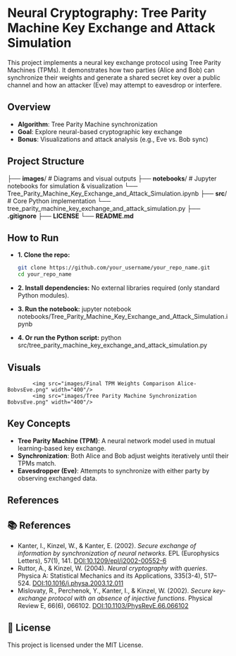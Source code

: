 # Neural Cryptography: Tree Parity Machine Key Exchange and Attack Simulation

This project implements a neural key exchange protocol using Tree Parity Machines (TPMs). It demonstrates how two parties (Alice and Bob) can synchronize their weights and generate a shared secret key over a public channel and how an attacker (Eve) may attempt to eavesdrop or interfere.

## Overview

- **Algorithm**: Tree Parity Machine synchronization
- **Goal**: Explore neural-based cryptographic key exchange
- **Bonus**: Visualizations and attack analysis (e.g., Eve vs. Bob sync)

## Project Structure

├── **images**/ # Diagrams and visual outputs
├── **notebooks**/ # Jupyter notebooks for simulation & visualization
    └── Tree_Parity_Machine_Key_Exchange_and_Attack_Simulation.ipynb
├── **src**/ # Core Python implementation
    └── tree_parity_machine_key_exchange_and_attack_simulation.py
├── **.gitignore**
├── **LICENSE**
└── **README.md**

## How to Run

* **1. Clone the repo:**
   ```bash
   git clone https://github.com/your_username/your_repo_name.git
   cd your_repo_name

* **2. Install dependencies:**
  No external libraries required (only standard Python modules).

* **3. Run the notebook:**
            jupyter notebook notebooks/Tree_Parity_Machine_Key_Exchange_and_Attack_Simulation.ipynb

* **4. Or run the Python script:**
            python src/tree_parity_machine_key_exchange_and_attack_simulation.py

## Visuals
            <img src="images/Final TPM Weights Comparison Alice-BobvsEve.png" width="400"/> 
            <img src="images/Tree Parity Machine Synchronization BobvsEve.png" width="400"/>

## Key Concepts

* **Tree Parity Machine (TPM)**: A neural network model used in mutual learning-based key exchange.
* **Synchronization**: Both Alice and Bob adjust weights iteratively until their TPMs match.
* **Eavesdropper (Eve)**: Attempts to synchronize with either party by observing exchanged data.

## References

## 📚 References

- Kanter, I., Kinzel, W., & Kanter, E. (2002). *Secure exchange of information by synchronization of neural networks*. EPL (Europhysics Letters), 57(1), 141. [DOI:10.1209/epl/i2002-00552-6](https://arxiv.org/abs/cond-mat/0202112)
- Ruttor, A., & Kinzel, W. (2004). *Neural cryptography with queries*. Physica A: Statistical Mechanics and its Applications, 335(3-4), 517–524. [DOI:10.1016/j.physa.2003.12.011](https://www.researchgate.net/publication/1875878_I_Neural_cryptography_with_queries)
- Mislovaty, R., Perchenok, Y., Kanter, I., & Kinzel, W. (2002). *Secure key-exchange protocol with an absence of injective functions*. Physical Review E, 66(6), 066102. [DOI:10.1103/PhysRevE.66.066102](https://journals.aps.org/pre/abstract/10.1103/PhysRevE.66.066102)

## 📄 License

This project is licensed under the MIT License.


